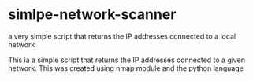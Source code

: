 # simlpe-network-scanner
a very simple script that returns the IP addresses connected to a local network

This ia a simple script that returns the IP addresses connected to a given network.
This was created using nmap module and the python language
